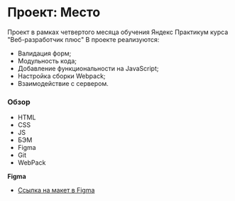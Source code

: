 # Проект: Место

Проект в рамках четвертого месяца обучения Яндекс Практикум курса "Веб-разработчик плюс"
В проекте реализуются:
- Валидация форм;
- Модульность кода;
- Добавление функциональности на JavaScript;
- Настройка сборки Webpack;
- Взаимодействие с сервером.

### Обзор

* HTML
* CSS
* JS
* БЭМ
* Figma
* Git
* WebPack

**Figma**

* [Ссылка на макет в Figma](https://www.figma.com/file/kRVLKwYG3d1HGLvh7JFWRT/JavaScript.-Sprint-6?node-id=0%3A1)




